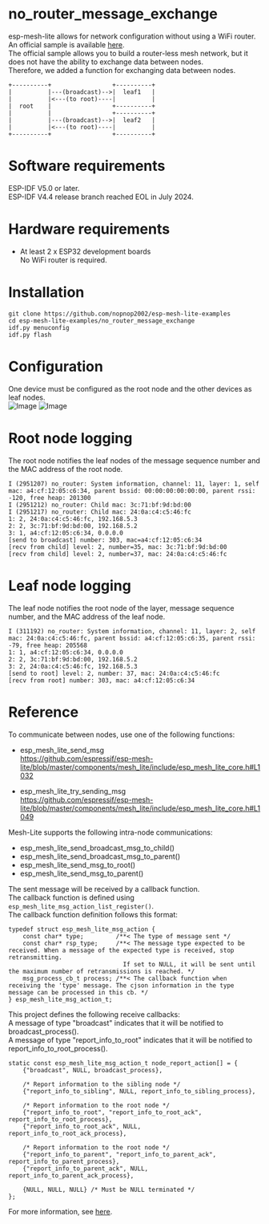 # no_router_message_exchange
esp-mesh-lite allows for network configuration without using a WiFi router.   
An official sample is available [here](https://github.com/espressif/esp-mesh-lite/tree/master/examples/no_router).   
The official sample allows you to build a router-less mesh network, but it does not have the ability to exchange data between nodes.   
Therefore, we added a function for exchanging data between nodes.   
```
+----------+                 +----------+
|          |---(broadcast)-->|  leaf1   |
|          |<---(to root)----|          |
|  root    |                 +----------+
|          |                 +----------+
|          |---(broadcast)-->|  leaf2   |
|          |<---(to root)----|          |
+----------+                 +----------+
```

# Software requirements
ESP-IDF V5.0 or later.   
ESP-IDF V4.4 release branch reached EOL in July 2024.   

# Hardware requirements
- At least 2 x ESP32 development boards   
	No WiFi router is required.

# Installation
```
git clone https://github.com/nopnop2002/esp-mesh-lite-examples
cd esp-mesh-lite-examples/no_router_message_exchange
idf.py menuconfig
idf.py flash
```

# Configuration   
One device must be configured as the root node and the other devices as leaf nodes.   
![Image](https://github.com/user-attachments/assets/28ee4b1b-541a-4bc0-9d20-4c70e0e60452)
![Image](https://github.com/user-attachments/assets/8fe1e1f7-25ef-478f-995f-4edbc4877df3)

# Root node logging
The root node notifies the leaf nodes of the message sequence number and the MAC address of the root node.   
```
I (2951207) no_router: System information, channel: 11, layer: 1, self mac: a4:cf:12:05:c6:34, parent bssid: 00:00:00:00:00:00, parent rssi: -120, free heap: 201300
I (2951212) no_router: Child mac: 3c:71:bf:9d:bd:00
I (2951217) no_router: Child mac: 24:0a:c4:c5:46:fc
1: 2, 24:0a:c4:c5:46:fc, 192.168.5.3
2: 2, 3c:71:bf:9d:bd:00, 192.168.5.2
3: 1, a4:cf:12:05:c6:34, 0.0.0.0
[send to broadcast] number: 303, mac=a4:cf:12:05:c6:34
[recv from child] level: 2, number=35, mac: 3c:71:bf:9d:bd:00
[recv from child] level: 2, number=37, mac: 24:0a:c4:c5:46:fc
```


# Leaf node logging
The leaf node notifies the root node of the layer, message sequence number, and the MAC address of the leaf node.
```
I (311192) no_router: System information, channel: 11, layer: 2, self mac: 24:0a:c4:c5:46:fc, parent bssid: a4:cf:12:05:c6:35, parent rssi: -79, free heap: 205568
1: 1, a4:cf:12:05:c6:34, 0.0.0.0
2: 2, 3c:71:bf:9d:bd:00, 192.168.5.2
3: 2, 24:0a:c4:c5:46:fc, 192.168.5.3
[send to root] level: 2, number: 37, mac: 24:0a:c4:c5:46:fc
[recv from root] number: 303, mac: a4:cf:12:05:c6:34
```


# Reference
To communicate between nodes, use one of the following functions:
- esp_mesh_lite_send_msg   
	https://github.com/espressif/esp-mesh-lite/blob/master/components/mesh_lite/include/esp_mesh_lite_core.h#L1032

- esp_mesh_lite_try_sending_msg   
	https://github.com/espressif/esp-mesh-lite/blob/master/components/mesh_lite/include/esp_mesh_lite_core.h#L1049


Mesh-Lite supports the following intra-node communications:
- esp_mesh_lite_send_broadcast_msg_to_child()
- esp_mesh_lite_send_broadcast_msg_to_parent()
- esp_mesh_lite_send_msg_to_root()
- esp_mesh_lite_send_msg_to_parent()

The sent message will be received by a callback function.   
The callback function is defined using ```esp_mesh_lite_msg_action_list_register()```.   
The callback function definition follows this format:   
```
typedef struct esp_mesh_lite_msg_action {
    const char* type;         /**< The type of message sent */
    const char* rsp_type;     /**< The message type expected to be received. When a message of the expected type is received, stop retransmitting.
                                If set to NULL, it will be sent until the maximum number of retransmissions is reached. */
    msg_process_cb_t process; /**< The callback function when receiving the 'type' message. The cjson information in the type message can be processed in this cb. */
} esp_mesh_lite_msg_action_t;
```

This project defines the following receive callbacks:   
A message of type "broadcast" indicates that it will be notified to broadcast_process().   
A message of type "report_info_to_root" indicates that it will be notified to report_info_to_root_process().   

```
static const esp_mesh_lite_msg_action_t node_report_action[] = {
    {"broadcast", NULL, broadcast_process},

    /* Report information to the sibling node */
    {"report_info_to_sibling", NULL, report_info_to_sibling_process},

    /* Report information to the root node */
    {"report_info_to_root", "report_info_to_root_ack", report_info_to_root_process},
    {"report_info_to_root_ack", NULL, report_info_to_root_ack_process},

    /* Report information to the root node */
    {"report_info_to_parent", "report_info_to_parent_ack", report_info_to_parent_process},
    {"report_info_to_parent_ack", NULL, report_info_to_parent_ack_process},

    {NULL, NULL, NULL} /* Must be NULL terminated */
};
```

For more information, see [here](https://github.com/espressif/esp-mesh-lite/blob/master/components/mesh_lite/include/esp_mesh_lite_core.h).   

